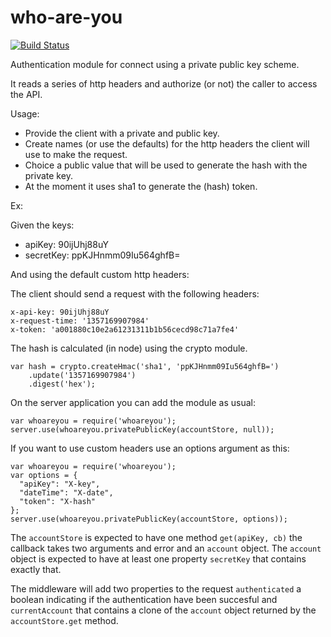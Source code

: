 who-are-you
===========

[![Build Status](https://travis-ci.org/hgarcia/who-are-you.png?branch=master)](https://travis-ci.org/hgarcia/who-are-you)

Authentication module for connect using a private public key scheme.

It reads a series of http headers and authorize (or not) the caller to access the API.

Usage:

* Provide the client with a private and public key.
* Create names (or use the defaults) for the http headers the client will use to make the request.
* Choice a public value that will be used to generate the hash with the private key.
* At the moment it uses sha1 to generate the (hash) token.

Ex:

Given the keys:

* apiKey: 90ijUhj88uY
* secretKey: ppKJHnmm09Iu564ghfB=

And using the default custom http headers:

The client should send a request with the following headers:

    x-api-key: 90ijUhj88uY
    x-request-time: '1357169907984'
    x-token: 'a001880c10e2a61231311b1b56cecd98c71a7fe4'

The hash is calculated (in node) using the crypto module.

    var hash = crypto.createHmac('sha1', 'ppKJHnmm09Iu564ghfB=')
        .update('1357169907984')
        .digest('hex');

On the server application you can add the module as usual:

    var whoareyou = require('whoareyou');
    server.use(whoareyou.privatePublicKey(accountStore, null));

If you want to use custom headers use an options argument as this:

    var whoareyou = require('whoareyou');
    var options = {
      "apiKey": "X-key",
      "dateTime": "X-date",
      "token": "X-hash"
    };
    server.use(whoareyou.privatePublicKey(accountStore, options));

The `accountStore` is expected to have one method `get(apiKey, cb)` the callback takes two arguments and error and an `account` object.
The `account` object is expected to have at least one property `secretKey` that contains exactly that.

The middleware will add two properties to the request `authenticated` a boolean indicating if the authentication have been succesful and `currentAccount` that contains a clone of the `account` object returned by the `accountStore.get` method.
